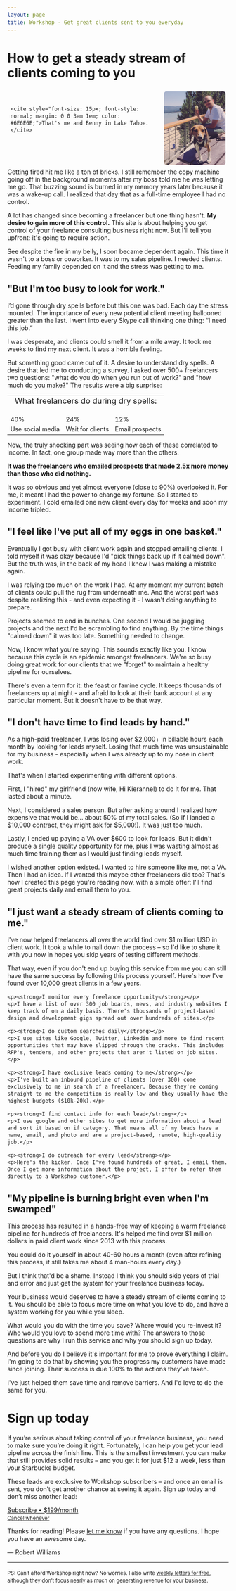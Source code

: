 ```yaml
---
layout: page
title: Workshop - Get great clients sent to you everyday
---
```


# How to get a steady stream of clients coming to you

<div style="float:right; padding: .5em;">
	<img src="/images/me-and-benny.JPG" align="right" style="margin: 0 0 0 .5em; width:10em; border-radius: 5px;"><br>

	<cite style="font-size: 15px; font-style: normal; margin: 0 0 3em 1em; color: #6E6E6E;">That's me and Benny in Lake Tahoe.</cite>
</div>

Getting fired hit me like a ton of bricks. I still remember the copy machine going off in the background moments after my boss told me he was letting me go. That buzzing sound is burned in my memory years later because it was a wake-up call. I realized that day that as a full-time employee I had no control. 

A lot has changed since becoming a freelancer but one thing hasn't. **My desire to gain more of this control.** This site is about helping you get control of your freelance consulting business right now. But I'll tell you upfront: it's going to require action.

See despite the fire in my belly, I soon became dependent again. This time it wasn't to a boss or coworker. It was to my sales pipeline. I needed clients. Feeding my family depended on it and the stress was getting to me.

## "But I'm too busy to look for work."

I’d gone through dry spells before but this one was bad. Each day the stress mounted. The importance of every new potential client meeting ballooned greater than the last. I went into every Skype call thinking one thing: “I need this job.” 

I was desperate, and clients could smell it from a mile away. It took me weeks to find my next client. It was a horrible feeling.

But something good came out of it. A desire to understand dry spells. A desire that led me to conducting a survey. I asked over 500+ freelancers two questions: "what do you do when you run out of work?" and "how much do you make?" The results were a big surprise:

<table width="100%">
	<tr>
		<td colspan="3">
			<p class="uppercase" style="margin:0 0 1em; text-align:center; font-size: 18px;">What freelancers do during dry spells:</p>
		</td>
	</tr>
	<tr>
		<td class="big-stat-number">40%</td> 
		<td class="big-stat-number">24%</td>
		<td class="big-stat-number">12%</td>
	</tr>
	<tr>
		<td class="stat-caption">Use social media</td>
		<td class="stat-caption">Wait for clients</td>
		<td class="stat-caption">Email prospects</td>
	</tr>
</table>

Now, the truly shocking part was seeing how each of these correlated to income. In fact, one group made way more than the others.

**It was the freelancers who emailed prospects that made 2.5x more money than those who did nothing.**

It was so obvious and yet almost everyone (close to 90%) overlooked it. For me, it meant I had the power to change my fortune. So I started to experiment. I cold emailed one new client every day for weeks and soon my income tripled.

## "I feel like I've put all of my eggs in one basket."

Eventually I got busy with client work again and stopped emailing clients. I told myself it was okay because I'd "pick things back up if it calmed down". But the truth was, in the back of my head I knew I was making a mistake again.

I was relying too much on the work I had. At any moment my current batch of clients could pull the rug from underneath me. And the worst part was despite realizing this - and even expecting it - I wasn't doing anything to prepare.

Projects seemed to end in bunches. One second I would be juggling projects and the next I'd be scrambling to find anything. By the time things "calmed down" it was too late. Something needed to change.

Now, I know what you're saying. This sounds exactly like you. I know because this cycle is an epidemic amongst freelancers. We're so busy doing great work for our clients that we "forget" to maintain a healthy pipeline for ourselves. 

There's even a term for it: the feast or famine cycle. It keeps thousands of freelancers up at night - and afraid to look at their bank account at any particular moment. But it doesn't have to be that way.

## "I don't have time to find leads by hand."

As a high-paid freelancer, I was losing over $2,000+ in billable hours each month by looking for leads myself. Losing that much time was unsustainable for my business - especially when I was already up to my nose in client work. 

That's when I started experimenting with different options. 

First, I "hired" my girlfriend (now wife, Hi Kieranne!) to do it for me. That lasted about a minute.

Next, I considered a sales person. But after asking around I realized how expensive that would be... about 50% of my total sales. (So if I landed a $10,000 contract, they might ask for $5,000!). It was just too much.

Lastly, I ended up paying a VA over $600 to look for leads. But it didn't produce a single quality opportunity for me, plus I was wasting almost as much time training them as I would just finding leads myself.

I wished another option existed. I wanted to hire someone like me, not a VA. Then I had an idea. If I wanted this maybe other freelancers did too? That's how I created this page you're reading now, with a simple offer: I'll find great projects daily and email them to you.

## "I just want a steady stream of clients coming to me." 

I've now helped freelancers all over the world find over $1 million USD in client work. It took a while to nail down the process – so I'd like to share it with you now in hopes you skip years of testing different methods.

That way, even if you don't end up buying this service from me you can still have the same success by following this process yourself. Here's how I've found over 10,000 great clients in a few years.

<div class="service">
	<div class="image monitoring"></div>
	
	<p><strong>I monitor every freelance opportunity</strong></p>
	<p>I have a list of over 300 job boards, news, and industry websites I keep track of on a daily basis. There's thousands of project-based design and development gigs spread out over hundreds of sites.</p>
</div>

<div class="service">
	<div class="image search"></div>
	
	<p><strong>I do custom searches daily</strong></p>
	<p>I use sites like Google, Twitter, Linkedin and more to find recent opportunities that may have slipped through the cracks. This includes RFP's, tenders, and other projects that aren't listed on job sites.</p>
</div>

<div class="service">
	<div class="image inbound"></div>
	
	<p><strong>I have exclusive leads coming to me</strong></p>
	<p>I've built an inbound pipeline of clients (over 300) come exclusively to me in search of a freelancer. Because they're coming straight to me the competition is really low and they usually have the highest budgets ($10k-20k).</p>
</div>

<div class="service">
	<div class="image qualify"></div>
	
	<p><strong>I find contact info for each lead</strong></p>
	<p>I use google and other sites to get more information about a lead and sort it based on if category. That means all of my leads have a name, email, and photo and are a project-based, remote, high-quality job.</p>
</div>

<div class="service">
	<div class="image outreach"></div>
	
	<p><strong>I do outreach for every lead</strong></p>
	<p>Here's the kicker. Once I've found hundreds of great, I email them. Once I get more information about the project, I offer to refer them directly to a Workshop customer.</p>
</div>


## "My pipeline is burning bright even when I'm swamped"
This process has resulted in a hands-free way of keeping a warm freelance pipeline for hundreds of freelancers. It's helped me find over $1 million dollars in paid client work since 2013 with this process. 

You could do it yourself in about 40-60 hours a month (even after refining this process, it still takes me about 4 man-hours every day.) 

But I think that'd be a shame. Instead I think you should skip years of trial and error and just get the system for your freelance business today.

Your business would deserves to have a steady stream of clients coming to it. You should be able to focus more time on what you love to do, and have a system working for you while you sleep. 

What would you do with the time you save? Where would you re-invest it? Who would you love to spend more time with? The answers to those questions are why I run this service and why you should sign up today.

And before you do I believe it's important for me to prove everything I claim. I'm going to do that by showing you the progress my customers have made since joining. Their success is due 100% to the actions they've taken. 

I've just helped them save time and remove barriers. And I'd love to do the same for you.

<!-- 

> “I landed my first project after just 4 or 5 days. The monthly cost of Workshop is covered already, and I still have weeks left from my first month.

<span style="color: #888; font-size: 80%; margin-bottom: 2em;"><img src="/images/gabor.jpg" style="width: 32px; border-radius: 32px; vertical-align: -8px; margin-right: 8px;">  Gábor Szurdoki, Freelancer in Hungary EU</span>

> “I'm crushing it – well into 6 figures in revenues this year, and exceeding my "projections" by like 50% (absurd!).

<span style="color: #888; font-size: 80%;"><img src="/images/corey.png" style="width: 32px; border-radius: 32px; vertical-align: -8px; margin-right: 8px;"> Corey Tiani, Freelancer in Pittsburgh PA</span>

> “I feels absolutely amazing not having to check job boards. Wading through all the crappy jobs to find the good ones was tough enough. I'm no longer stressed about what comes next.

<span style="color: #888; font-size: 80%; margin-bottom: 2em;"><img src="/images/paddy.jpg" style="width: 32px; border-radius: 32px; vertical-align: -8px; margin-right: 8px;"> Patrick O'dwyer, freelancer in Dublin IRE</span>

> “I’ve been relying on word-of-mouth for work and this has been a nice easy way to start up that process without wasting time filtering through all the junk I was worried about.”

<span style="color: #888; font-size: 80%; margin-bottom: 2em;"><img src="/images/curtis.jpeg" style="width: 32px; border-radius: 32px; vertical-align: -8px; margin-right: 8px;"> Curtis Herbert, owner of Breakpoint Studio in Collegeville PA</span>

> “Since starting with Workshop, I've had an unbroken chain of daily lead generation activity no matter what. I use my inbox as a to-do list and every day that workshop email is a convenient reminder to get selling.”

<span style="color: #888; font-size: 80%; margin-bottom: 2em;"><img src="/images/kurt.jpeg" style="width: 32px; border-radius: 32px; vertical-align: -8px; margin-right: 8px;"> Kurt Elster, owner of Ethercycle in Chicago IL</span>

> “In seven months, I've closed 3 deals that total a little over $20,000-directly from the leads in Workshop. All three of these projects have led to long-term clients that continue to come back to me, so the value of these contracts continues to grow.

<span style="color: #888; font-size: 80%; margin-bottom: 2em;"><img src="/images/elliot.jpg" style="width: 32px; border-radius: 32px; vertical-align: -8px; margin-right: 8px;"> Elliot Betancourt, owner of Hip Dot Media in Fort Lauderdale FL</span>

> “In less than a year I’ve won close to $65,000 in projects from Workshop alone. All of them have become repeat clients who I expect would be buying additional services over the next few years.
>
> The best thing is it runs on email so it’s easy to process, archive, or save. If I get busy I can leave it alone until I have time for it.

<span style="color: #888; font-size: 80%; margin-bottom: 2em;"><img src="/images/eric.png" style="width: 32px; border-radius: 32px; vertical-align: -8px; margin-right: 8px;"> Eric Davis, owner of Little Stream Software in Portland OR</span>

---

<a href="#" class="price-package">Get 4000+ High-Value Freelance Projects This Year<br>
<small>You pay less than $1 per lead</small><br>
<span>Subscribe right now • $199/month • 100% guarantee</span>
</a>

-->

# Sign up today

If you’re serious about taking control of your freelance business, you need to make sure you’re doing it right. Fortunately, I can help you get your lead pipeline across the finish line. This is the smallest investment you can make that still provides solid results – and you get it for just $12 a week, less than your Starbucks budget.

These leads are exclusive to Workshop subscribers – and once an email is sent, you don’t get another chance at seeing it again. Sign up today and don’t miss another lead:

<a href="http://localhost:3000/subscriptions/new?plan=2" class="button">Subscribe • $199/month<br>
	<small>Cancel whenever</small>
</a>

Thanks for reading! Please <a href="MAILTO:robert@letsworkshop.com">let me know</a> if you have any questions. I hope you have an awesome day.

— Robert Williams

---

<small>PS: Can’t afford Workshop right now? No worries. I also write <a href="http://robertallenwilliams.com">weekly letters for free</a>, although they don’t focus nearly as much on generating revenue for your business.</small>




